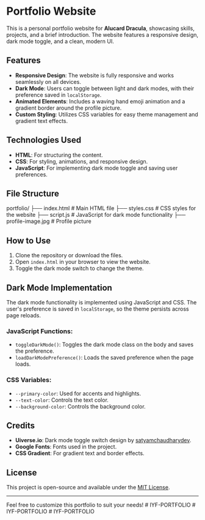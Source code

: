 # Portfolio Website

This is a personal portfolio website for **Alucard Dracula**, showcasing skills, projects, and a brief introduction. The website features a responsive design, dark mode toggle, and a clean, modern UI.

## Features

- **Responsive Design**: The website is fully responsive and works seamlessly on all devices.
- **Dark Mode**: Users can toggle between light and dark modes, with their preference saved in `localStorage`.
- **Animated Elements**: Includes a waving hand emoji animation and a gradient border around the profile picture.
- **Custom Styling**: Utilizes CSS variables for easy theme management and gradient text effects.

## Technologies Used

- **HTML**: For structuring the content.
- **CSS**: For styling, animations, and responsive design.
- **JavaScript**: For implementing dark mode toggle and saving user preferences.

## File Structure
portfolio/
├── index.html          # Main HTML file
├── styles.css          # CSS styles for the website
├── script.js           # JavaScript for dark mode functionality
├── profile-image.jpg   # Profile picture

## How to Use

1. Clone the repository or download the files.
2. Open `index.html` in your browser to view the website.
3. Toggle the dark mode switch to change the theme.

## Dark Mode Implementation

The dark mode functionality is implemented using JavaScript and CSS. The user's preference is saved in `localStorage`, so the theme persists across page reloads.

### JavaScript Functions:
- `toggleDarkMode()`: Toggles the dark mode class on the body and saves the preference.
- `loadDarkModePreference()`: Loads the saved preference when the page loads.

### CSS Variables:
- `--primary-color`: Used for accents and highlights.
- `--text-color`: Controls the text color.
- `--background-color`: Controls the background color.

## Credits

- **Uiverse.io**: Dark mode toggle switch design by [satyamchaudharydev](https://uiverse.io/satyamchaudharydev).
- **Google Fonts**: Fonts used in the project.
- **CSS Gradient**: For gradient text and border effects.

## License

This project is open-source and available under the [MIT License](LICENSE).

---

Feel free to customize this portfolio to suit your needs!
#   I Y F - P O R T F O L I O  
 #   I Y F - P O R T F O L I O  
 #   I Y F - P O R T F O L I O  
 